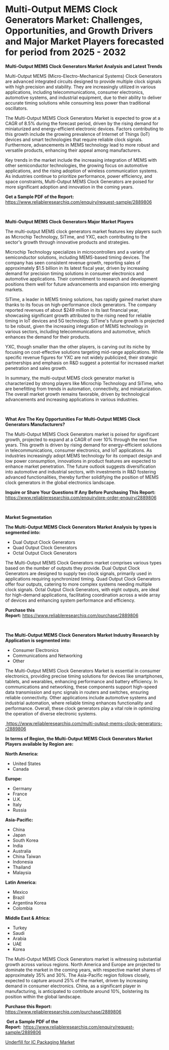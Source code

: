 <p><h1>Multi-Output MEMS Clock Generators Market: Challenges, Opportunities, and Growth Drivers and Major Market Players forecasted for period from 2025 - 2032</h1></p><p><strong>Multi-Output MEMS Clock Generators Market Analysis and Latest Trends</strong></p>
<p><p>Multi-Output MEMS (Micro-Electro-Mechanical Systems) Clock Generators are advanced integrated circuits designed to provide multiple clock signals with high precision and stability. They are increasingly utilized in various applications, including telecommunications, consumer electronics, automotive systems, and industrial equipment, due to their ability to deliver accurate timing solutions while consuming less power than traditional oscillators.</p><p>The Multi-Output MEMS Clock Generators Market is expected to grow at a CAGR of 8.5% during the forecast period, driven by the rising demand for miniaturized and energy-efficient electronic devices. Factors contributing to this growth include the growing prevalence of Internet of Things (IoT) devices and smart technologies that require reliable clock signals. Furthermore, advancements in MEMS technology lead to more robust and versatile products, enhancing their appeal among manufacturers.</p><p>Key trends in the market include the increasing integration of MEMS with other semiconductor technologies, the growing focus on automotive applications, and the rising adoption of wireless communication systems. As industries continue to prioritize performance, power efficiency, and space constraints, Multi-Output MEMS Clock Generators are poised for more significant adoption and innovation in the coming years.</p></p>
<p><strong>Get a Sample PDF of the Report:&nbsp;</strong> <a href="https://www.reliableresearchiq.com/enquiry/request-sample/2889806?utm_campaign=2335&utm_medium=2&utm_source=Github&utm_content=ia&utm_term=14032025&utm_id=multi-output-mems-clock-generators">https://www.reliableresearchiq.com/enquiry/request-sample/2889806</a></p>
<p>&nbsp;</p>
<p><strong>Multi-Output MEMS Clock Generators Major Market Players</strong></p>
<p><p>The multi-output MEMS clock generators market features key players such as Microchip Technology, SiTime, and YXC, each contributing to the sector's growth through innovative products and strategies.</p><p>Microchip Technology specializes in microcontrollers and a variety of semiconductor solutions, including MEMS-based timing devices. The company has seen consistent revenue growth, reporting sales of approximately $1.5 billion in its latest fiscal year, driven by increasing demand for precision timing solutions in consumer electronics and automotive applications. Their commitment to research and development positions them well for future advancements and expansion into emerging markets.</p><p>SiTime, a leader in MEMS timing solutions, has rapidly gained market share thanks to its focus on high-performance clock generators. The company reported revenues of about $249 million in its last financial year, showcasing significant growth attributed to the rising need for reliable timing in IoT devices and 5G technology. SiTime's future growth is projected to be robust, given the increasing integration of MEMS technology in various sectors, including telecommunications and automotive, which enhances the demand for their products.</p><p>YXC, though smaller than the other players, is carving out its niche by focusing on cost-effective solutions targeting mid-range applications. While specific revenue figures for YXC are not widely publicized, their strategic partnerships and emphasis on R&D suggest a potential for increased market penetration and sales growth.</p><p>In summary, the multi-output MEMS clock generator market is characterized by strong players like Microchip Technology and SiTime, who are benefitting from trends in automation, connectivity, and miniaturization. The overall market growth remains favorable, driven by technological advancements and increasing applications in various industries.</p></p>
<p>&nbsp;</p>
<p><strong>What Are The Key Opportunities For Multi-Output MEMS Clock Generators Manufacturers?</strong></p>
<p><p>The Multi-Output MEMS Clock Generators market is poised for significant growth, projected to expand at a CAGR of over 10% through the next five years. This growth is driven by rising demand for energy-efficient solutions in telecommunications, consumer electronics, and IoT applications. As industries increasingly adopt MEMS technology for its compact design and low power consumption, innovations in product features are expected to enhance market penetration. The future outlook suggests diversification into automotive and industrial sectors, with investments in R&D fostering advanced functionalities, thereby further solidifying the position of MEMS clock generators in the global electronics landscape.</p></p>
<p><strong>Inquire or Share Your Questions If Any Before Purchasing This Report:</strong> <a href="https://www.reliableresearchiq.com/enquiry/pre-order-enquiry/2889806?utm_campaign=2335&utm_medium=2&utm_source=Github&utm_content=ia&utm_term=14032025&utm_id=multi-output-mems-clock-generators">https://www.reliableresearchiq.com/enquiry/pre-order-enquiry/2889806</a></p>
<p>&nbsp;</p>
<p><strong>Market Segmentation</strong></p>
<p><strong>The Multi-Output MEMS Clock Generators Market Analysis by types is segmented into:</strong></p>
<p><ul><li>Dual Output Clock Generators</li><li>Quad Output Clock Generators</li><li>Octal Output Clock Generators</li></ul></p>
<p><p>The Multi-Output MEMS Clock Generators market comprises various types based on the number of outputs they provide. Dual Output Clock Generators are designed to supply two clock signals, primarily used in applications requiring synchronized timing. Quad Output Clock Generators offer four outputs, catering to more complex systems needing multiple clock signals. Octal Output Clock Generators, with eight outputs, are ideal for high-demand applications, facilitating coordination across a wide array of devices and enhancing system performance and efficiency.</p></p>
<p><strong>Purchase this Report:&nbsp;</strong><a href="https://www.reliableresearchiq.com/purchase/2889806?utm_campaign=2335&utm_medium=2&utm_source=Github&utm_content=ia&utm_term=14032025&utm_id=multi-output-mems-clock-generators">https://www.reliableresearchiq.com/purchase/2889806</a></p>
<p>&nbsp;</p>
<p><strong>The Multi-Output MEMS Clock Generators Market Industry Research by Application is segmented into:</strong></p>
<p><ul><li>Consumer Electronics</li><li>Communications and Networking</li><li>Other</li></ul></p>
<p><p>The Multi-Output MEMS Clock Generators Market is essential in consumer electronics, providing precise timing solutions for devices like smartphones, tablets, and wearables, enhancing performance and battery efficiency. In communications and networking, these components support high-speed data transmission and sync signals in routers and switches, ensuring reliable connectivity. Other applications include automotive systems and industrial automation, where reliable timing enhances functionality and performance. Overall, these clock generators play a vital role in optimizing the operation of diverse electronic systems.</p></p>
<p><a href="https://www.reliableresearchiq.com/multi-output-mems-clock-generators-r2889806?utm_campaign=2335&utm_medium=2&utm_source=Github&utm_content=ia&utm_term=14032025&utm_id=multi-output-mems-clock-generators">&nbsp;https://www.reliableresearchiq.com/multi-output-mems-clock-generators-r2889806</a></p>
<p><strong>In terms of Region, the Multi-Output MEMS Clock Generators Market Players available by Region are:</strong></p>
<p>
    <p> <strong> North America: </strong>
        <ul>
            <li>United States</li>
            <li>Canada</li>
        </ul>
        </p> 
    <p> <strong> Europe: </strong>
        <ul>
            <li>Germany</li>
            <li>France</li>
            <li>U.K.</li>
            <li>Italy</li>
            <li>Russia</li>
        </ul>
        </p> 
    <p> <strong> Asia-Pacific: </strong>
        <ul>
            <li>China</li>
            <li>Japan</li>
            <li>South Korea</li>
            <li>India</li>
            <li>Australia</li>
            <li>China Taiwan</li>
            <li>Indonesia</li>
            <li>Thailand</li>
            <li>Malaysia</li>
        </ul>
        </p> 
    <p> <strong> Latin America: </strong>
        <ul>
            <li>Mexico</li>
            <li>Brazil</li>
            <li>Argentina Korea</li>
            <li>Colombia</li>
        </ul>
        </p> 
    <p> <strong> Middle East & Africa: </strong>
        <ul>
            <li>Turkey</li>
            <li>Saudi</li>
            <li>Arabia</li>
            <li>UAE</li>
            <li>Korea</li>
        </ul>
    </p>
    </p>
<p><p>The Multi-Output MEMS Clock Generators market is witnessing substantial growth across various regions. North America and Europe are projected to dominate the market in the coming years, with respective market shares of approximately 35% and 30%. The Asia-Pacific region follows closely, expected to capture around 25% of the market, driven by increasing demand in consumer electronics. China, as a significant player in manufacturing, is anticipated to contribute around 10%, bolstering its position within the global landscape.</p></p>
<p><strong>Purchase this Report: </strong><a href="https://www.reliableresearchiq.com/purchase/2889806?utm_campaign=2335&utm_medium=2&utm_source=Github&utm_content=ia&utm_term=14032025&utm_id=multi-output-mems-clock-generators">https://www.reliableresearchiq.com/purchase/2889806</a></p>
<p>&nbsp;<strong>Get a Sample PDF of the Report:&nbsp;&nbsp;</strong><a href="https://www.reliableresearchiq.com/enquiry/request-sample/2889806?utm_campaign=2335&utm_medium=2&utm_source=Github&utm_content=ia&utm_term=14032025&utm_id=multi-output-mems-clock-generators">https://www.reliableresearchiq.com/enquiry/request-sample/2889806</a></p>
<p><strong></strong></p>
<p><p><a href="https://github.com/norbeludie83/Market-Research-Report-List-1/blob/main/underfill-for-ic-packaging-market.md?utm_campaign=2335&utm_medium=2&utm_source=Github&utm_content=ia&utm_term=14032025&utm_id=multi-output-mems-clock-generators">Underfill for IC Packaging Market</a></p></p>